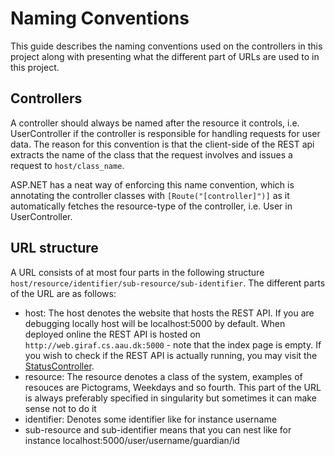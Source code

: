 # Naming Conventions

This guide describes the naming conventions used on the controllers in this project
along with presenting what the different part of URLs are used to in this project.

## Controllers

A controller should always be named after the resource it controls, i.e. UserController
if the controller is responsible for handling requests for user data. The reason
for this convention is that the client-side of the REST api extracts the name of
the class that the request involves and issues a request to ```host/class_name```.

ASP.NET has a neat way of enforcing this name convention, which is annotating the
controller classes with ```[Route("[controller]")]``` as it automatically fetches
the resource-type of the controller, i.e. User in UserController.

## URL structure

A URL consists of at most four parts in the following structure ```host/resource/identifier/sub-resource/sub-identifier```.
The different parts of the URL are as follows:

- host: The host denotes the website that hosts the REST API.
  If you are debugging locally host will be localhost:5000 by default.
  When deployed online the REST API is hosted on `http://web.giraf.cs.aau.dk:5000` - note that the index page is empty.
  If you wish to check if the REST API is actually running, you may visit the [StatusController](http://web.giraf.cs.aau.dk:5000/status).
- resource: The resource denotes a class of the system, examples of resouces are
  Pictograms, Weekdays and so fourth.
  This part of the URL is always preferably specified in singularity but sometimes
  it can make sense not to do it
- identifier: Denotes some identifier like for instance username
- sub-resource and sub-identifier means that you can nest like for instance localhost:5000/user/username/guardian/id

